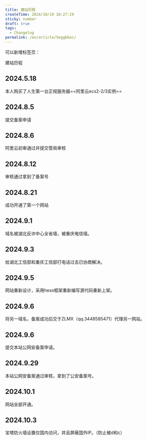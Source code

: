 ```yaml
---
title: 建站历程
createTime: 2024/10/19 10:27:19
sticky: number
draft: true
tags:
  - Changelog
permalink: /en/article/5eggbboc/
---
```


可以新增标签页：

建站历程

## 2024.5.18

本人购买了人生第一台正规服务器==阿里云ecs2-2/3实例==

## 2024.8.5

提交备案申请
## 2024.8.6

阿里云初审通过并提交管局审核

## 2024.8.12

审核通过拿到了备案号

## 2024.8.21

成功开通了第一个网站

## 2024.9.1

域名被湖北反诈中心全省墙，被重庆电信墙。

## 2024.9.3

给湖北工信部和重庆工信部打电话过去已协商解决。

## 2024.9.5

网站重新设计，采用hexo框架重新编写源代码重新上架。

## 2024.9.6

将另一域名，备案成功后交于ZLMX（qq.3448585471）代理另一网站。

## 2024.9.6

提交本站公网安备案申请。

## 2024.9.29

本站公网安备案通过审核，拿到了公安备案号。
## 2024.10.1

网站全部开通。

## 2024.10.3

宝塔防火墙设置仅国内访问，并且屏蔽国外IP。（防止被d和c）